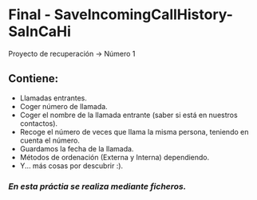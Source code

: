 # Final - SaveIncomingCallHistory-SaInCaHi
Proyecto de recuperación -> Número 1

## Contiene:
 - Llamadas entrantes.
 - Coger número de llamada.
 - Coger el nombre de la llamada entrante (saber si está en nuestros contactos).
 - Recoge el número de veces que llama la misma persona, teniendo en cuenta el número.
 - Guardamos la fecha de la llamada.
 - Métodos de ordenación (Externa y Interna) dependiendo.
 - Y... más cosas por descubrir :).

### *En esta práctia se realiza mediante ficheros.*
